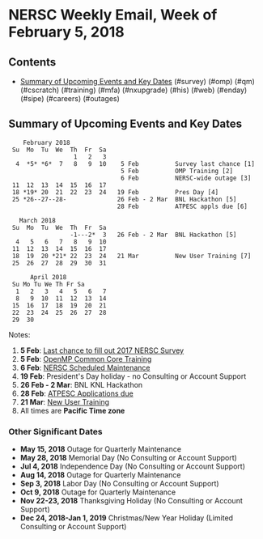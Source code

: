 # NERSC Weekly Email, Week of February 5, 2018 #

## Contents ## 

- [Summary of Upcoming Events and Key Dates](#dates)
(#survey)
(#omp)
(#qm)
(#cscratch)
(#training)
(#mfa)
(#nxupgrade)
(#his)
(#web)
(#enday)
(#sipe)
(#careers)
(#outages)

## Summary of Upcoming Events and Key Dates <a name="dates"/> ##

        February 2018
     Su  Mo  Tu  We  Th  Fr  Sa
                      1   2   3    
      4  *5* *6*  7   8   9  10    5 Feb          Survey last chance [1]
                                   5 Feb          OMP Training [2]
                                   6 Feb          NERSC-wide outage [3]
     11  12  13  14  15  16  17
     18 *19* 20  21  22  23  24   19 Feb          Pres Day [4]
     25 *26--27--28-              26 Feb - 2 Mar  BNL Hackathon [5]
                                  28 Feb          ATPESC appls due [6]

       March 2018
     Su  Mo  Tu  We  Th  Fr  Sa
                     -1---2*  3   26 Feb - 2 Mar  BNL Hackathon [5]
      4   5   6   7   8   9  10
     11  12  13  14  15  16  17
     18  19  20 *21* 22  23  24   21 Mar          New User Training [7]
     25  26  27  28  29  30  31

          April 2018
     Su Mo Tu We Th Fr Sa
      1   2   3   4   5   6   7
      8   9  10  11  12  13  14
     15  16  17  18  19  20  21
     22  23  24  25  26  27  28
     29  30

Notes:
1. **5 Feb**: [Last chance to fill out 2017 NERSC Survey](#survey) 
2. **5 Feb**: [OpenMP Common Core Training](#omp) 
3. **6 Feb**: [NERSC Scheduled Maintenance](#outages)
4. **19 Feb**: President's Day holiday - no Consulting or Account Support
5. **26 Feb - 2 Mar**: BNL KNL Hackathon
6. **28 Feb**: [ATPESC Applications due](http://extremecomputingtraining.anl.gov/)
6. **21 Mar**: [New User Training](https://goo.gl/6nLbUi)
8. All times are **Pacific Time zone**


### Other Significant Dates ###
- **May 15, 2018** Outage for Quarterly Maintenance
- **May 28, 2018** Memorial Day (No Consulting or Account Support)
- **Jul  4, 2018** Independence Day (No Consulting or Account Support)
- **Aug 14, 2018** Outage for Quarterly Maintenance
- **Sep  3, 2018** Labor Day (No Consulting or Account Support)
- **Oct  9, 2018** Outage for Quarterly Maintenance
- **Nov 22-23, 2018** Thanksgiving Holiday (No Consulting or Account Support)
- **Dec 24, 2018-Jan 1, 2019** Christmas/New Year Holiday (Limited Consulting or Account Support)

